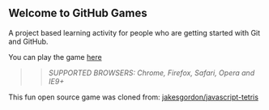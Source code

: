 ## Welcome to GitHub Games

A project based learning activity for people who are getting started with Git and GitHub.

You can play the game [here](https://andy-xian-hai.github.io/github-games/)

>> _*SUPPORTED BROWSERS*: Chrome, Firefox, Safari, Opera and IE9+_

This fun open source game was cloned from: [jakesgordon/javascript-tetris](https://github.com/jakesgordon/javascript-tetris)
